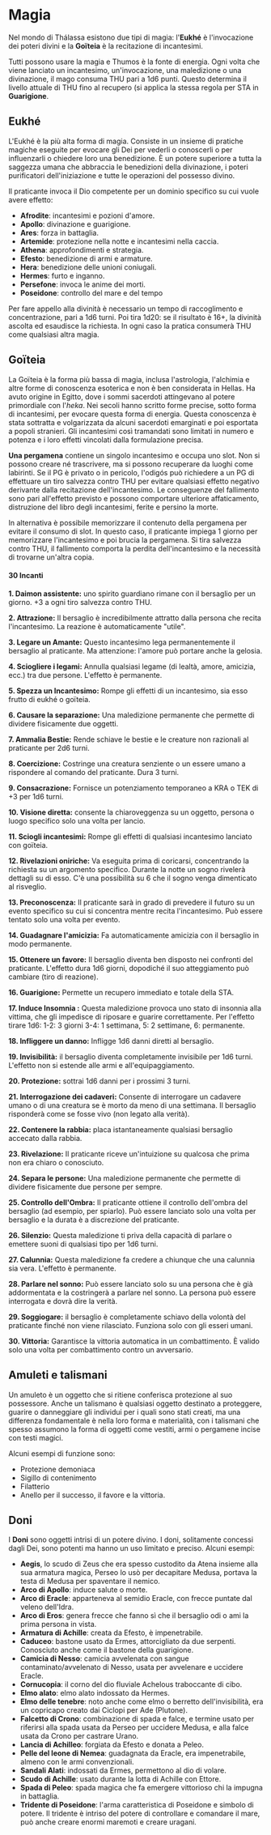 # Magia
Nel mondo di Thálassa esistono due tipi di magia: l'**Eukhé** è l'invocazione dei poteri divini e la **Goïteia** è la recitazione di incantesimi.

Tutti possono usare la magia e Thumos è la fonte di energia. Ogni volta che viene lanciato un incantesimo, un'invocazione, una maledizione o una divinazione, il mago consuma THU pari a 1d6 punti. Questo determina il livello attuale di THU fino al recupero (si applica la stessa regola per STA in **Guarigione**.

## Eukhé

L'Eukhé è la più alta forma di magia. Consiste in un insieme di pratiche magiche eseguite per evocare gli Dei per vederli o conoscerli o per influenzarli o chiedere loro una benedizione. È un potere superiore a tutta la saggezza umana che abbraccia le benedizioni della divinazione, i poteri purificatori dell'iniziazione e tutte le operazioni del possesso divino.

Il praticante invoca il Dio competente per un dominio specifico su cui vuole avere effetto:

- **Afrodite**: incantesimi e pozioni d'amore.
- **Apollo**: divinazione e guarigione.
- **Ares**: forza in battaglia.
- **Artemide**: protezione nella notte e incantesimi nella caccia.
- **Athena**: approfondimenti e strategia.
- **Efesto**: benedizione di armi e armature.
- **Hera**: benedizione delle unioni coniugali.
- **Hermes**: furto e inganno.
- **Persefone**: invoca le anime dei morti.
- **Poseidone**: controllo del mare e del tempo

Per fare appello alla divinità è necessario un tempo di raccoglimento e concentrazione, pari a 1d6 turni. Poi tira 1d20: se il risultato è 16+, la divinità ascolta ed esaudisce la richiesta. In ogni caso la pratica consumerà THU come qualsiasi altra magia.

## Goïteia

La Goïteia è la forma più bassa di magia, inclusa l'astrologia, l'alchimia e altre forme di conoscenza esoterica e non è ben considerata in Hellas. Ha avuto origine in Egitto, dove i sommi sacerdoti attingevano al potere primordiale con l'*heka*. Nei secoli hanno scritto forme precise, sotto forma di incantesimi, per evocare questa forma di energia. Questa conoscenza è stata sottratta e volgarizzata da alcuni sacerdoti emarginati e poi esportata a popoli stranieri. Gli incantesimi così tramandati sono limitati in numero e potenza e i loro effetti vincolati dalla formulazione precisa.

**Una pergamena** contiene un singolo incantesimo e occupa uno slot. Non si possono creare né trascrivere, ma si possono recuperare da luoghi come labirinti. Se il PG è privato o in pericolo, l'odigós può richiedere a un PG di effettuare un tiro salvezza contro THU per evitare qualsiasi effetto negativo derivante dalla recitazione dell'incantesimo. Le conseguenze del fallimento sono pari all'effetto previsto e possono comportare ulteriore affaticamento, distruzione del libro degli incantesimi, ferite e persino la morte.

In alternativa è possibile memorizzare il contenuto della pergamena per evitare il consumo di slot. In questo caso, il praticante impiega 1 giorno per memorizzare l'incantesimo e poi brucia la pergamena. Si tira salvezza contro THU, il fallimento comporta la perdita dell'incantesimo e la necessità di trovarne un'altra copia.

#### 30 Incanti

**1. Daimon assistente:** uno spirito guardiano rimane con il bersaglio per un giorno. +3 a ogni tiro salvezza contro THU.

**2. Attrazione:** Il bersaglio è incredibilmente attratto dalla persona che recita l'incantesimo. La reazione è automaticamente "utile".

**3. Legare un Amante:** Questo incantesimo lega permanentemente il bersaglio al praticante. Ma attenzione: l'amore può portare anche la gelosia.

**4. Sciogliere i legami:** Annulla qualsiasi legame (di lealtà, amore, amicizia, ecc.) tra due persone. L'effetto è permanente.

**5. Spezza un Incantesimo:** Rompe gli effetti di un incantesimo, sia esso frutto di eukhé o goïteia.

**6. Causare la separazione:** Una maledizione permanente che permette di dividere fisicamente due oggetti.

**7. Ammalia Bestie:** Rende schiave le bestie e le creature non razionali al praticante per 2d6 turni.

**8. Coercizione:** Costringe una creatura senziente o un essere umano a rispondere al comando del praticante. Dura 3 turni.

**9. Consacrazione:** Fornisce un potenziamento temporaneo a KRA o TEK di +3 per 1d6 turni.

**10. Visione diretta:** consente la chiaroveggenza su un oggetto, persona o luogo specifico solo una volta per lancio.

**11. Sciogli incantesimi:** Rompe gli effetti di qualsiasi incantesimo lanciato con goïteia.

**12. Rivelazioni oniriche:** Va eseguita prima di coricarsi, concentrando la richiesta su un argomento specifico. Durante la notte un sogno rivelerà dettagli su di esso. C'è una possibilità su 6 che il sogno venga dimenticato al risveglio.

**13. Preconoscenza:** Il praticante sarà in grado di prevedere il futuro su un evento specifico su cui si concentra mentre recita l'incantesimo. Può essere tentato solo una volta per evento.

**14. Guadagnare l'amicizia:** Fa automaticamente amicizia con il bersaglio in modo permanente.

**15. Ottenere un favore:** Il bersaglio diventa ben disposto nei confronti del praticante. L'effetto dura 1d6 giorni, dopodiché il suo atteggiamento può cambiare (tiro di reazione).

**16. Guarigione:** Permette un recupero immediato e totale della STA.

**17. Induce Insomnia :** Questa maledizione provoca uno stato di insonnia alla vittima, che gli impedisce di riposare e guarire correttamente. Per l'effetto tirare 1d6: 1-2: 3 giorni 3-4: 1 settimana, 5: 2 settimane, 6: permanente.

**18. Infliggere un danno:** Infligge 1d6 danni diretti al bersaglio.

**19. Invisibilità:** il bersaglio diventa completamente invisibile per 1d6 turni. L'effetto non si estende alle armi e all'equipaggiamento.

**20. Protezione:** sottrai 1d6 danni per i prossimi 3 turni.

**21. Interrogazione dei cadaveri:** Consente di interrogare un cadavere umano o di una creatura se è morto da meno di una settimana. Il bersaglio risponderà come se fosse vivo (non legato alla verità).

**22. Contenere la rabbia:** placa istantaneamente qualsiasi bersaglio accecato dalla rabbia.

**23. Rivelazione:** Il praticante riceve un'intuizione su qualcosa che prima non era chiaro o conosciuto.

**24. Separa le persone:** Una maledizione permanente che permette di dividere fisicamente due persone per sempre.

**25. Controllo dell'Ombra:** Il praticante ottiene il controllo dell'ombra del bersaglio (ad esempio, per spiarlo). Può essere lanciato solo una volta per bersaglio e la durata è a discrezione del praticante.

**26. Silenzio:** Questa maledizione ti priva della capacità di parlare o emettere suoni di qualsiasi tipo per 1d6 turni.

**27. Calunnia:** Questa maledizione fa credere a chiunque che una calunnia sia vera. L'effetto è permanente.

**28. Parlare nel sonno:** Può essere lanciato solo su una persona che è già addormentata e la costringerà a parlare nel sonno. La persona può essere interrogata e dovrà dire la verità.

**29. Soggiogare:** il bersaglio è completamente schiavo della volontà del praticante finché non viene rilasciato. Funziona solo con gli esseri umani.

**30. Vittoria:** Garantisce la vittoria automatica in un combattimento. È valido solo una volta per combattimento contro un avversario.

## Amuleti e talismani
Un amuleto è un oggetto che si ritiene conferisca protezione al suo possessore. Anche un talismano è qualsiasi oggetto destinato a proteggere, guarire o danneggiare gli individui per i quali sono stati creati, ma una differenza fondamentale è nella loro forma e materialità, con i talismani che spesso assumono la forma di oggetti come vestiti, armi o pergamene incise con testi magici.

Alcuni esempi di funzione sono:
- Protezione demoniaca
- Sigillo di contenimento
- Filatterio
- Anello per il successo, il favore e la vittoria.

## **Doni**  
I **Doni** sono oggetti intrisi di un potere divino. I doni, solitamente concessi dagli Dei, sono potenti ma hanno un uso limitato e preciso. Alcuni esempi:

- **Aegis**, lo scudo di Zeus che era spesso custodito da Atena insieme alla sua armatura magica, Perseo lo usò per decapitare Medusa, portava la testa di Medusa per spaventare il nemico.
- **Arco di Apollo**: induce salute o morte.
- **Arco di Eracle**: apparteneva al semidio Eracle, con frecce puntate dal veleno dell'Idra.
- **Arco di Eros**: genera frecce che fanno sì che il bersaglio odi o ami la prima persona in vista.
- **Armatura di Achille**: creata da Efesto, è impenetrabile.
- **Caduceo**: bastone usato da Ermes, attorcigliato da due serpenti. Conosciuto anche come il bastone della guarigione.
- **Camicia di Nesso**: camicia avvelenata con sangue contaminato/avvelenato di Nesso, usata per avvelenare e uccidere Eracle.
- **Cornucopia**: il corno del dio fluviale Achelous traboccante di cibo.
- **Elmo alato**: elmo alato indossato da Hermes.
- **Elmo delle tenebre**: noto anche come elmo o berretto dell'invisibilità, era un copricapo creato dai Ciclopi per Ade (Plutone).
- **Falcetto di Crono**: combinazione di spada e falce, e termine usato per riferirsi alla spada usata da Perseo per uccidere Medusa, e alla falce usata da Crono per castrare Urano.
- **Lancia di Achilleo**: forgiata da Efesto e donata a Peleo.
- **Pelle del leone di Nemea**: guadagnata da Eracle, era impenetrabile, almeno con le armi convenzionali.
- **Sandali Alati**: indossati da Ermes, permettono al dio di volare.
- **Scudo di Achille**: usato durante la lotta di Achille con Ettore.
- **Spada di Peleo**: spada magica che fa emergere vittorioso chi la impugna in battaglia.
- **Tridente di Poseidone**: l'arma caratteristica di Poseidone e simbolo di potere. Il tridente è intriso del potere di controllare e comandare il mare, può anche creare enormi maremoti e creare uragani.